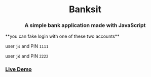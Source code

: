 <h1 align="center"> Banksit </h1>
<h3 align="center"> A simple bank application made with JavaScript</h3>
**you can fake login with one of these two accounts**

user `js` and PIN `1111`

user `jd` and PIN `2222`

### [Live Demo](https://anas-shalaby.github.io/Bankist-project/)
